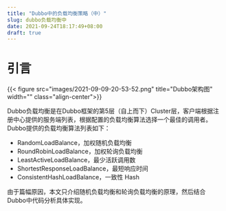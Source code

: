 ```yaml
---
title: "Dubbo中的负载均衡策略（中）"
slug: dubbo负载均衡中
date: 2021-09-24T18:17:49+08:00
draft: true
---
```


<!--more-->

# 引言

{{< figure src="images/2021-09-09-20-53-52.png" title="Dubbo架构图" width="" class="align-center">}}

Dubbo负载均衡是在Dubbo框架的第5层（自上而下）Cluster层，客户端根据注册中心提供的服务端列表，根据配置的负载均衡算法选择一个最佳的调用者。Dubbo提供的负载均衡算法列表如下：

- RandomLoadBalance，加权随机负载均衡
- RoundRobinLoadBalance，加权轮询负载均衡
- LeastActiveLoadBalance，最少活跃调用数
- ShortestResponseLoadBalance，最短响应时间
- ConsistentHashLoadBalance，一致性 Hash

由于篇幅原因，本文只介绍随机负载均衡和轮询负载均衡的原理，然后结合Dubbo中代码分析具体实现。